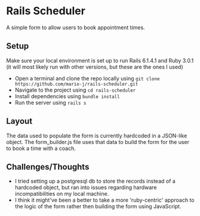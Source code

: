 # Rails Scheduler

A simple form to allow users to book appointment times.

## Setup

Make sure your local environment is set up to run Rails 6.1.4.1 and Ruby 3.0.1 (it will most likely run with other versions, but these are the ones I used)

 - Open a terminal and clone the repo locally using ```git clone https://github.com/mario-j/rails-scheduler.git```
 - Navigate to the project using ```cd rails-scheduler```
 - Install dependencies using ```bundle install```
 - Run the server using ```rails s```

## Layout

The data used to populate the form is currently hardcoded in a JSON-like object. The form_builder.js file uses that data to build the form for the user to book a time with a coach.

## Challenges/Thoughts

- I tried setting up a postgresql db to store the records instead of a hardcoded object, but ran into issues regarding hardware incompatibilities on my local machine.
- I think it might've been a better to take a more 'ruby-centric' approach to the logic of the form rather then building the form using JavaScript. 
